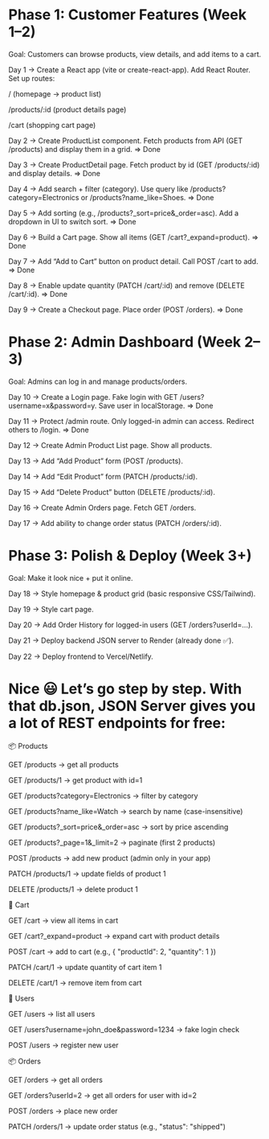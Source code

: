 # Phase 1: Customer Features (Week 1–2)

Goal: Customers can browse products, view details, and add items to a cart.

Day 1 → Create a React app (vite or create-react-app). Add React Router. Set up routes:

/ (homepage → product list)

/products/:id (product details page)

/cart (shopping cart page)

Day 2 → Create ProductList component. Fetch products from API (GET /products) and display them in a grid. => Done

Day 3 → Create ProductDetail page. Fetch product by id (GET /products/:id) and display details. => Done

Day 4 → Add search + filter (category). Use query like /products?category=Electronics or /products?name_like=Shoes. => Done

Day 5 → Add sorting (e.g., /products?_sort=price&_order=asc). Add a dropdown in UI to switch sort. => Done

Day 6 → Build a Cart page. Show all items (GET /cart?_expand=product). => Done

Day 7 → Add “Add to Cart” button on product detail. Call POST /cart to add. => Done

Day 8 → Enable update quantity (PATCH /cart/:id) and remove (DELETE /cart/:id). => Done

Day 9 → Create a Checkout page. Place order (POST /orders). => Done

# Phase 2: Admin Dashboard (Week 2–3)
Goal: Admins can log in and manage products/orders.


Day 10 → Create a Login page. Fake login with GET /users?username=x&password=y. Save user in localStorage. => Done

Day 11 → Protect /admin route. Only logged-in admin can access. Redirect others to /login. => Done

Day 12 → Create Admin Product List page. Show all products.

Day 13 → Add “Add Product” form (POST /products).

Day 14 → Add “Edit Product” form (PATCH /products/:id).

Day 15 → Add “Delete Product” button (DELETE /products/:id).

Day 16 → Create Admin Orders page. Fetch GET /orders.

Day 17 → Add ability to change order status (PATCH /orders/:id).

# Phase 3: Polish & Deploy (Week 3+)

Goal: Make it look nice + put it online.

Day 18 → Style homepage & product grid (basic responsive CSS/Tailwind).

Day 19 → Style cart page.

Day 20 → Add Order History for logged-in users (GET /orders?userId=...).

Day 21 → Deploy backend JSON server to Render (already done ✅).

Day 22 → Deploy frontend to Vercel/Netlify.


# Nice 😃 Let’s go step by step. With that db.json, JSON Server gives you a lot of REST endpoints for free:

📦 Products

GET /products → get all products

GET /products/1 → get product with id=1

GET /products?category=Electronics → filter by category

GET /products?name_like=Watch → search by name (case-insensitive)

GET /products?_sort=price&_order=asc → sort by price ascending

GET /products?_page=1&_limit=2 → paginate (first 2 products)

POST /products → add new product (admin only in your app)

PATCH /products/1 → update fields of product 1

DELETE /products/1 → delete product 1

🛒 Cart

GET /cart → view all items in cart

GET /cart?_expand=product → expand cart with product details

POST /cart → add to cart (e.g., { "productId": 2, "quantity": 1 })

PATCH /cart/1 → update quantity of cart item 1

DELETE /cart/1 → remove item from cart

👤 Users

GET /users → list all users

GET /users?username=john_doe&password=1234 → fake login check

POST /users → register new user

📦 Orders

GET /orders → get all orders

GET /orders?userId=2 → get all orders for user with id=2

POST /orders → place new order

PATCH /orders/1 → update order status (e.g., "status": "shipped")